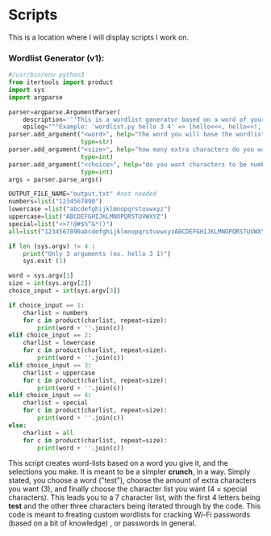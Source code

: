 # Scripts

This is a location where I will display scripts I work on.

### Wordlist Generator \(v1\):

```python
#/usr/bin/env python3
from itertools import product
import sys
import argparse

parser=argparse.ArgumentParser(
    description='''This is a wordlist generator based on a word of your choice. You can add any ASCII character based on pre-defined lists.''',
    epilog="""Example: 'wordlist.py hello 3 4' => [hello<<<, hello<<!, hello?@#, etc.]""")
parser.add_argument("<word>", help="the word you will base the wordlist on",
                    type=str)
parser.add_argument("<size>", help="how many extra characters do you want?",
                    type=int)                
parser.add_argument("<choice>", help="do you want characters to be numbers [1], lowercase letters [2], uppercase letters [3], special characters [4], or all of the above [5]",
                    type=int)
args = parser.parse_args()

OUTPUT_FILE_NAME="output.txt" #not needed
numbers=list("1234567890")
lowercase =list("abcdefghijklmnopqrstuvwxyz")
uppercase=list("ABCDEFGHIJKLMNOPQRSTUVWXYZ")
special=list("<>?!@#$%^&*()")
all=list("1234567890abcdefghijklmnopqrstuvwxyzABCDEFGHIJKLMNOPQRSTUVWXYZ<>?!@#$%^&*()")

if len (sys.argv) != 4 :
    print("Only 3 arguments (ex. hello 3 1)")
    sys.exit (1)

word = sys.argv[1]
size = int(sys.argv[2])
choice_input = int(sys.argv[3])

if choice_input == 1:
    charlist = numbers
    for c in product(charlist, repeat=size):
        print(word + ''.join(c))
elif choice_input == 2:
    charlist = lowercase
    for c in product(charlist, repeat=size):
        print(word + ''.join(c))
elif choice_input == 3:
    charlist = uppercase
    for c in product(charlist, repeat=size):
        print(word + ''.join(c))
elif choice_input == 4:
    charlist = special
    for c in product(charlist, repeat=size):
        print(word + ''.join(c))
else:
    charlist = all
    for c in product(charlist, repeat=size):
        print(word + ''.join(c))
```

This script creates word-lists based on a word you give it, and the selections you make. It is meant to be a simpler **crunch**, in a way. Simply stated, you choose a word \("test"\), choose the amount of extra characters you want \(3\), and finally choose the character list you want \(4 = special characters\). This leads you to a 7 character list, with the first 4 letters being **test** and the other three characters being iterated through by the code. This code is meant to freating custom wordlists for cracking Wi-Fi passwords \(based on a bit of knowledge\) , or passwords in general.



